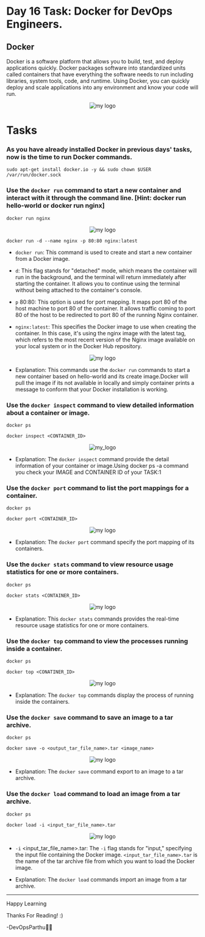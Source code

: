 # Day 16 Task: Docker for DevOps Engineers.

## Docker

Docker is a software platform that allows you to build, test, and deploy applications quickly. Docker packages software into standardized units called containers that have everything the software needs to run including libraries, system tools, code, and runtime. Using Docker, you can quickly deploy and scale applications into any environment and know your code will run.

<div align="center">
  <img src="https://cdn.hashnode.com/res/hashnode/image/upload/v1708310367323/28a2c9c4-1167-4945-bd2b-41cb4ecae363.png" alt="my logo">
</div>

# Tasks

### As you have already installed Docker in previous days' tasks, now is the time to run Docker commands.

`sudo apt-get install docker.io -y && sudo chown $USER /var/run/docker.sock`

### Use the `docker run` command to start a new container and interact with it through the command line. [Hint: docker run hello-world or docker run nginx]

`docker run nginx`


<div align="center">
  <img src="https://cdn.hashnode.com/res/hashnode/image/upload/v1708435793752/c2987add-48ef-4393-99d5-888e184aebf0.png" alt="my logo">
</div>


`docker run -d --name nginx -p 80:80 nginx:latest`

- `docker run`: This command is used to create and start a new container from a Docker image.

- `d`: This flag stands for "detached" mode, which means the container will run in the background, and the terminal will return immediately after starting the container. It allows you to continue using the terminal without being attached to the container's console.

- `p` 80:80: This option is used for port mapping. It maps port 80 of the host machine to port 80 of the container. It allows traffic coming to port 80 of the host to be redirected to port 80 of the running Nginx container.

- `nginx:latest`: This specifies the Docker image to use when creating the container. In this case, it's using the nginx image with the latest tag, which refers to the most recent version of the Nginx image available on your local system or in the Docker Hub repository.


<div align="center">
<img src="https://cdn.hashnode.com/res/hashnode/image/upload/v1708436041590/2793af4c-2a29-4339-a2be-e40a1800a87b.png" alt="my logo">
</div>


- Explanation: This commands use the `docker run` commands to start a new container based on hello-world and its create image.Docker will pull the image if its not available in locally and simply container prints a message to conform that your Docker installation is working.

### Use the `docker inspect` command to view detailed information about a container or image.

`docker ps`

`docker inspect <CONTAINER_ID>`


<div align="Center">
<img src="https://cdn.hashnode.com/res/hashnode/image/upload/v1708435885266/9e05b47a-12f0-4c1b-8175-24470c1e538e.png" alt="my_logo">
</div>


- Explanation: The `docker inspect` command provide the detail information of your container or image.Using docker ps -a command you check your IMAGE and CONTAINER ID of your TASK:1

### Use the `docker port` command to list the port mappings for a container.

`docker ps`

`docker port <CONTAINER_ID>`


<div align="center">
  <img src="https://cdn.hashnode.com/res/hashnode/image/upload/v1701757021860/3ded4a89-9df3-47ad-aae3-4f4256a59006.png" alt="my logo">
</div>


- Explanation: The `docker port` command specify the port mapping of its containers.


### Use the `docker stats` command to view resource usage statistics for one or more containers.

`docker ps`

`docker stats <CONTAINER_ID>`


<div align="center">
  <img src="https://cdn.hashnode.com/res/hashnode/image/upload/v1701757230634/5861827d-e41b-4ed4-800c-c49b83ef1ec6.png" alt="my logo">
</div>


- Explanation: This `docker stats` commands provides the real-time resource usage statistics for one or more containers.


### Use the `docker top` command to view the processes running inside a container.


`docker ps`

`docker top <CONATINER_ID>`


<div align="center">
  <img src="https://cdn.hashnode.com/res/hashnode/image/upload/v1701757365707/0c9e9b96-48c4-4f0a-bffe-47f21c7011c5.png" alt="my logo">
</div>


- Explanation: The `docker top` commands display the process of running inside the containers.


### Use the `docker save` command to save an image to a tar archive.

`docker ps`

`docker save -o <output_tar_file_name>.tar <image_name>`


<div align="center">
  <img src="https://cdn.hashnode.com/res/hashnode/image/upload/v1701757562457/ca8765d9-ca94-4fb2-a351-5ecb4f1e4911.png" alt="my logo">
</div>


- Explanation: The `docker save` command export to an image to a tar archive.


### Use the `docker load` command to load an image from a tar archive.


`docker ps`

`docker load -i <input_tar_file_name>.tar`


<div align="center">
  <img src="https://cdn.hashnode.com/res/hashnode/image/upload/v1701757710856/812e5845-64fd-4d76-a091-b4e16758d8bd.png" alt="my logo">
</div>


- `-i` <input_tar_file_name>.tar: The `-i` flag stands for "input," specifying the input file containing the Docker image. `<input_tar_file_name>.tar` is the name of the tar archive file from which you want to load the Docker image.

- Explanation: The `docker load` commands import an image from a tar archive.

--------------------------------------------------------------------------------------------------------------------------------------------------------------------------

Happy Learning

Thanks For Reading! :)

-DevOpsParthu💝💥
